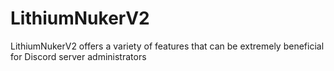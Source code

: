 # LithiumNukerV2
LithiumNukerV2 offers a variety of features that can be extremely beneficial for Discord server administrators
